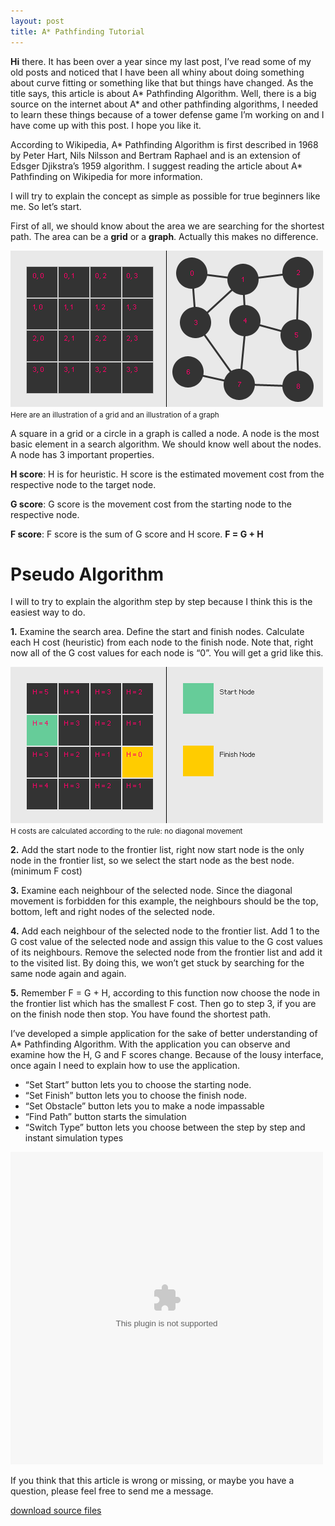 ```yaml
---
layout: post
title: A* Pathfinding Tutorial
---
```

**Hi** there. It has been over a year since my last post, I’ve read some of my old posts and noticed that I have been all whiny about doing something about curve fitting or something like that but things have changed. As the title says, this article is about A* Pathfinding Algorithm. Well, there is a big source on the internet about A* and other pathfinding algorithms, I needed to learn these things because of a tower defense game I’m working on and I have come up with this post. I hope you like it.

According to Wikipedia, A* Pathfinding Algorithm is first described in 1968 by Peter Hart, Nils Nilsson and Bertram Raphael and is an extension of Edsger Djikstra’s 1959 algorithm. I suggest reading the article about A* Pathfinding on Wikipedia for more information.

I will try to explain the concept as simple as possible for true beginners like me. So let’s start.

First of all, we should know about the area we are searching for the shortest path. The area can be a **grid** or a **graph**. Actually this makes no difference.

![Alt text](/assets/2012/astar_illustration00.png)  
<small>Here are an illustration of a grid and an illustration of a graph</small>

A square in a grid or a circle in a graph is called a node. A node is the most basic element in a search algorithm. We should know well about the nodes. A node has 3 important properties.

**H score**: H is for heuristic. H score is the estimated movement cost from the respective node to the target node.

**G score**: G score is the movement cost from the starting node to the respective node.

**F score**: F score is the sum of G score and H score. **F = G + H**

# Pseudo Algorithm

I will to try to explain the algorithm step by step because I think this is the easiest way to do.

**1.** Examine the search area. Define the start and finish nodes. Calculate each H cost (heuristic) from each node to the finish node. Note that, right now all of the G cost values for each node is “0”. You will get a grid like this.

![Alt text](/assets/2012/astar_illustration01.png)  
<small>H costs are calculated according to the rule: no diagonal movement</small>

**2.** Add the start node to the frontier list, right now start node is the only node in the frontier list, so we select the start node as the best node. (minimum F cost)

**3.** Examine each neighbour of the selected node. Since the diagonal movement is forbidden for this example, the neighbours should be the top, bottom, left and right nodes of the selected node.

**4.** Add each neighbour of the selected node to the frontier list. Add 1 to the G cost value of the selected node and assign this value to the G cost values of its neighbours. Remove the selected node from the frontier list and add it to the visited list. By doing this, we won’t get stuck by searching for the same node again and again.

**5.** Remember F = G + H, according to this function now choose the node in the frontier list which has the smallest F cost. Then go to step 3, if you are on the finish node then stop. You have found the shortest path.

I’ve developed a simple application for the sake of better understanding of A* Pathfinding Algorithm. With the application you can observe and examine how the H, G and F scores change. Because of the lousy interface, once again I need to explain how to use the application.

* “Set Start” button lets you to choose the starting node.
* “Set Finish” button lets you to choose the finish node.
* “Set Obstacle” button lets you to make a node impassable
* “Find Path” button starts the simulation
* “Switch Type” button lets you choose between the step by step and instant simulation types

<object width="500" height="500" data="/assets/2012/a_star_pathfinding.swf"></object>  
 
If you think that this article is wrong or missing, or maybe you have a question, please feel free to send me a message.

[download source files](/assets/2012/a_star_pathfinding_source.zip)
